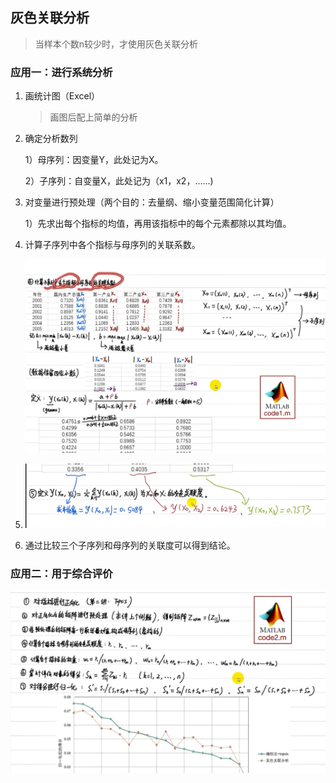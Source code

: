 ## 灰色关联分析

> 当样本个数n较少时，才使用灰色关联分析

### 应用一：进行系统分析

1. 画统计图（Excel）
   
   > 画图后配上简单的分析

2. 确定分析数列
   
   1）母序列：因变量Y，此处记为X。
   
   2）子序列：自变量X，此处记为（x1，x2，......)

3. 对变量进行预处理（两个目的：去量纲、缩小变量范围简化计算）
   
   1）先求出每个指标的均值，再用该指标中的每个元素都除以其均值。

4. 计算子序列中各个指标与母序列的关联系数。
   
   ![](../../images/关联系数.png)

5. ![](../../images/5.png)

6. 通过比较三个子序列和母序列的关联度可以得到结论。

### 应用二：用于综合评价

![](../../images/two.png)


